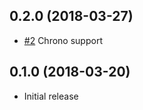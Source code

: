 ## 0.2.0 (2018-03-27)

* [#2](https://github.com/iqlusion-io/crates/pull/2)
  Chrono support

## 0.1.0 (2018-03-20)

* Initial release
